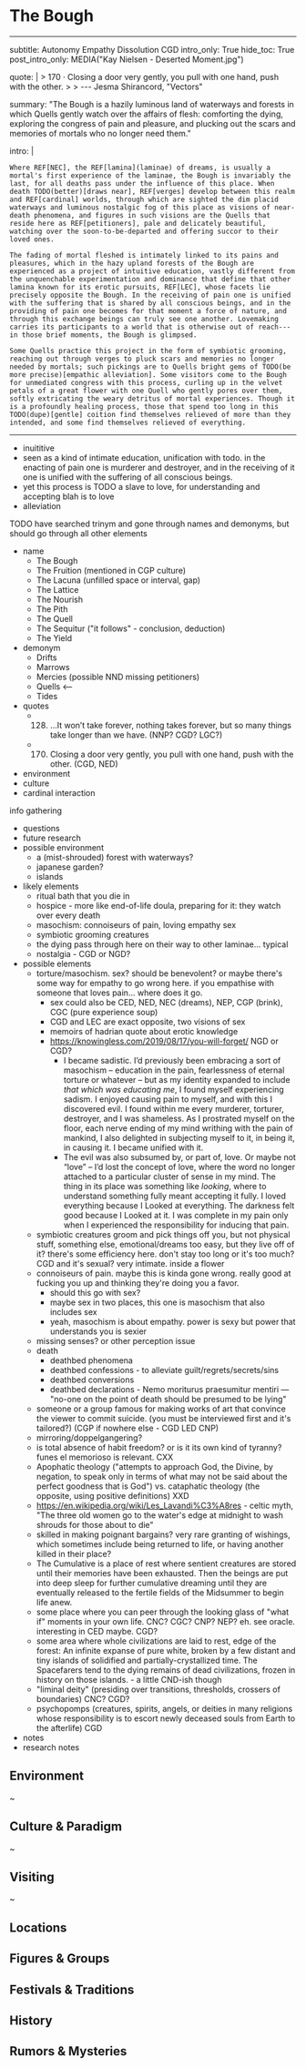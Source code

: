 # The Bough

---
subtitle: Autonomy Empathy Dissolution CGD
intro_only: True
hide_toc: True
post_intro_only: MEDIA("Kay Nielsen - Deserted Moment.jpg")

quote: |
    > 170 &middot; Closing a door very gently, you pull with one hand, push with the other.
    >
    > <span class="attribution">--- Jesma Shirancord, "Vectors" <!-- James Richardson --></span>

summary: "The Bough is a hazily luminous land of waterways and forests in which Quells gently watch over the affairs of flesh: comforting the dying, exploring the congress of pain and pleasure, and plucking out the scars and memories of mortals who no longer need them."

intro: |

    Where REF[NEC], the REF[lamina](laminae) of dreams, is usually a mortal's first experience of the laminae, the Bough is invariably the last, for all deaths pass under the influence of this place. When death TODO(better)[draws near], REF[verges] develop between this realm and REF[cardinal] worlds, through which are sighted the dim placid waterways and luminous nostalgic fog of this place as visions of near-death phenomena, and figures in such visions are the Quells that reside here as REF[petitioners], pale and delicately beautiful, watching over the soon-to-be-departed and offering succor to their loved ones.

    The fading of mortal fleshed is intimately linked to its pains and pleasures, which in the hazy upland forests of the Bough are experienced as a project of intuitive education, vastly different from the unquenchable experimentation and dominance that define that other lamina known for its erotic pursuits, REF[LEC], whose facets lie precisely opposite the Bough. In the receiving of pain one is unified with the suffering that is shared by all conscious beings, and in the providing of pain one becomes for that moment a force of nature, and through this exchange beings can truly see one another. Lovemaking carries its participants to a world that is otherwise out of reach---in those brief moments, the Bough is glimpsed.

    Some Quells practice this project in the form of symbiotic grooming, reaching out through verges to pluck scars and memories no longer needed by mortals; such pickings are to Quells bright gems of TODO(be more precise)[empathic alleviation]. Some visitors come to the Bough for unmediated congress with this process, curling up in the velvet petals of a great flower with one Quell who gently pores over them, softly extricating the weary detritus of mortal experiences. Though it is a profoundly healing process, those that spend too long in this TODO(dupe)[gentle] coition find themselves relieved of more than they intended, and some find themselves relieved of everything.
---

<!--
what's the point?

-
-->

- inuititive
- seen as a kind of intimate education, unification with todo. in the enacting of pain one is murderer and destroyer, and in the receiving of it one is unified with the suffering of all conscious beings.
- yet this process is TODO a slave to love, for understanding and accepting blah is to love
- alleviation

TODO have searched trinym and gone through names and demonyms, but should go through all other elements

- name
    - The Bough
    - The Fruition (mentioned in CGP culture)
    - The Lacuna (unfilled space or interval, gap)
    - The Lattice
    - The Nourish
    - The Pith
    - The Quell
    - The Sequitur ("it follows" - conclusion, deduction)
    - The Yield
- demonym
    - Drifts
    - Marrows
    - Mercies (possible NND missing petitioners)
    - Quells <--
    - Tides
- quotes
    - 128. ...It won’t take forever, nothing takes forever, but so many things take longer than we have. (NNP? CGD? LGC?)
    - 170. Closing a door very gently, you pull with one hand, push with the other. (CGD, NED)
- environment
- culture
- cardinal interaction

info gathering

- questions
- future research
- possible environment
    - a (mist-shrouded) forest with waterways?
    - japanese garden?
    - islands
- likely elements
    - ritual bath that you die in
    - hospice - more like end-of-life doula, preparing for it: they watch over every death
    - masochism: connoiseurs of pain, loving empathy sex
    - symbiotic grooming creatures
    - the dying pass through here on their way to other laminae... typical
    - nostalgia - CGD or NGD?
- possible elements
    - torture/masochism. sex? should be benevolent? or maybe there's some way for empathy to go wrong here. if you empathise with someone that loves pain... where does it go.
        - sex could also be CED, NED, NEC (dreams), NEP, CGP (brink), CGC (pure experience soup)
        - CGD and LEC are exact opposite, two visions of sex
        - memoirs of hadrian quote about erotic knowledge
        - https://knowingless.com/2019/08/17/you-will-forget/ NGD or CGD?
            - I became sadistic. I’d previously been embracing a sort of masochism – education in the pain, fearlessness of eternal torture or whatever – but as my identity expanded to include *that which was educating me*, I found myself experiencing sadism. I enjoyed causing pain to myself, and with this I discovered evil. I found within me every murderer, torturer, destroyer, and I was shameless. As I prostrated myself on the floor, each nerve ending of my mind writhing with the pain of mankind, I also delighted in subjecting myself to it, in being it, in causing it. I became unified with it.
            - The evil was also subsumed by, or part of, love. Or maybe not “love” – I’d lost the concept of love, where the word no longer attached to a particular cluster of sense in my mind. The thing in its place was something like *looking*, where to understand something fully meant accepting it fully. I loved everything because I Looked at everything. The darkness felt good because I Looked at it. I was complete in my pain only when I experienced the responsibility for inducing that pain.
    - symbiotic creatures groom and pick things off you, but not physical stuff, something else, emotional/dreams too easy, but they live off of it? there's some efficiency here. don't stay too long or it's too much? CGD and it's sexual? very intimate. inside a flower
    - connoiseurs of pain. maybe this is kinda gone wrong. really good at fucking you up and thinking they're doing you a favor.
        - should this go with sex?
        - maybe sex in two places, this one is masochism that also includes sex
        - yeah, masochism is about empathy. power is sexy but power that understands you is sexier
    - missing senses? or other perception issue
    - death
        - deathbed phenomena
        - deathbed confessions - to alleviate guilt/regrets/secrets/sins
        - deathbed conversions
        - deathbed declarations - Nemo moriturus praesumitur mentiri — "no-one on the point of death should be presumed to be lying"
    - someone or a group famous for making works of art that convince the viewer to commit suicide. (you must be interviewed first and it's tailored?) (CGP if nowhere else - CGD LED CNP)
    - mirroring/doppelgangering?
    - is total absence of habit freedom? or is it its own kind of tyranny? funes el memorioso is relevant. CXX
    - Apophatic theology ("attempts to approach God, the Divine, by negation, to speak only in terms of what may not be said about the perfect goodness that is God") vs. cataphatic theology (the opposite, using positive definitions) XXD
    - https://en.wikipedia.org/wiki/Les_Lavandi%C3%A8res - celtic myth, "The three old women go to the water's edge at midnight to wash shrouds for those about to die"
    - skilled in making poignant bargains? very rare granting of wishings, which sometimes include being returned to life, or having another killed in their place?
    - <gpt>The Cumulative is a place of rest where sentient creatures are stored until their memories have been exhausted. Then the beings are put into deep sleep for further cumulative dreaming until they are eventually released to the fertile fields of the Midsummer to begin life anew.</gpt>
    - some place where you can peer through the looking glass of "what if" moments in your own life. CNC? CGC? CNP? NEP? eh. see oracle. interesting in CED maybe. CGD?
    - some area where whole civilizations are laid to rest, edge of the forest: <gpt>An infinite expanse of pure white, broken by a few distant and tiny islands of solidified and partially-crystallized time. The Spacefarers tend to the dying remains of dead civilizations, frozen in history on those islands.</gpt> - a little CND-ish though
    - "liminal deity" (presiding over transitions, thresholds, crossers of boundaries) CNC? CGD?
    - psychopomps (creatures, spirits, angels, or deities in many religions whose responsibility is to escort newly deceased souls from Earth to the afterlife) CGD
- notes
- research notes

## Environment

~

## Culture & Paradigm

~

## Visiting

~

## Locations

## Figures & Groups

## Festivals & Traditions

## History

## Rumors & Mysteries
